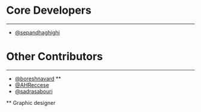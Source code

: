 # Core Developers
----------
- [@sepandhaghighi](http://github.com/sepandhaghighi)


# Other Contributors
----------
- [@boreshnavard](https://github.com/boreshnavard) **
- [@AHReccese](https://github.com/AHReccese)
- [@sadrasabouri](https://github.com/sadrasabouri)


** Graphic designer
